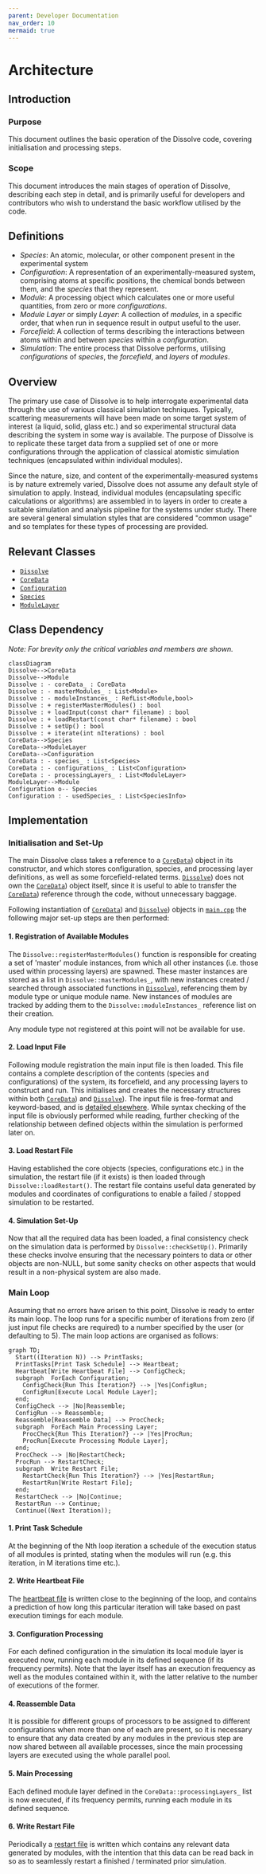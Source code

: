 ```yaml
---
parent: Developer Documentation
nav_order: 10
mermaid: true
---
```

# Architecture

## Introduction

### Purpose
This document outlines the basic operation of the Dissolve code, covering initialisation and processing steps.

### Scope
This document introduces the main stages of operation of Dissolve, describing each step in detail, and is primarily useful for developers and contributors who wish to understand the basic workflow utilised by the code.

## Definitions

- _Species_: An atomic, molecular, or other component present in the experimental system
- _Configuration_: A representation of an experimentally-measured system, comprising atoms at specific positions, the chemical bonds between them, and the _species_ that they represent. 
- _Module_: A processing object which calculates one or more useful quantities, from zero or more _configurations_.
- _Module Layer_ or simply _Layer_: A collection of _modules_, in a specific order, that when run in sequence result in output useful to the user.
- _Forcefield_: A collection of terms describing the interactions between atoms within and between _species_ within a _configuration_.
- _Simulation_: The entire process that Dissolve performs, utilising _configurations_ of _species_, the _forcefield_, and _layers_ of _modules_.

## Overview

The primary use case of Dissolve is to help interrogate experimental data through the use of various classical simulation techniques. Typically, scattering measurements will have been made on some target system of interest (a liquid, solid, glass etc.) and so experimental structural data describing the system in some way is available. The purpose of Dissolve is to replicate these target data from a supplied set of one or more configurations through the application of classical atomistic simulation techniques (encapsulated within individual modules).

Since the nature, size, and content of the experimentally-measured systems is by nature extremely varied, Dissolve does not assume any default style of simulation to apply. Instead, individual modules (encapsulating specific calculations or algorithms) are assembled in to layers in order to create a suitable simulation and analysis pipeline for the systems under study. There are several general simulation styles that are considered "common usage" and so templates for these types of processing are provided.

## Relevant Classes

- [`Dissolve`](https://github.com/trisyoungs/dissolve/tree/develop/src/main/dissolve.h)
- [`CoreData`](https://github.com/trisyoungs/dissolve/tree/develop/src/classes/coredata.h)
- [`Configuration`](https://github.com/trisyoungs/dissolve/tree/develop/src/classes/configuration.h)
- [`Species`](https://github.com/trisyoungs/dissolve/tree/develop/src/classes/species.h)
- [`ModuleLayer`](https://github.com/trisyoungs/dissolve/tree/develop/src/module/layer.h)

## Class Dependency

_Note: For brevity only the critical variables and members are shown._

```mermaid
classDiagram
Dissolve-->CoreData
Dissolve-->Module
Dissolve : - coreData_ : CoreData
Dissolve : - masterModules_ : List<Module>
Dissolve : - moduleInstances_ : RefList<Module,bool>
Dissolve : + registerMasterModules() : bool
Dissolve : + loadInput(const char* filename) : bool
Dissolve : + loadRestart(const char* filename) : bool
Dissolve : + setUp() : bool
Dissolve : + iterate(int nIterations) : bool
CoreData-->Species
CoreData-->ModuleLayer
CoreData-->Configuration
CoreData : - species_ : List<Species>
CoreData : - configurations_ : List<Configuration>
CoreData : - processingLayers_ : List<ModuleLayer>
ModuleLayer-->Module
Configuration o-- Species
Configuration : - usedSpecies_ : List<SpeciesInfo>
```

## Implementation

### Initialisation and Set-Up

The main Dissolve class takes a reference to a [`CoreData`](https://github.com/trisyoungs/dissolve/tree/develop/src/classes/coredata.h)) object in its constructor, and which stores configuration, species, and processing layer definitions, as well as some forcefield-related terms. [`Dissolve`](https://github.com/trisyoungs/dissolve/tree/develop/src/main/dissolve.h)) does not own the [`CoreData`](https://github.com/trisyoungs/dissolve/tree/develop/src/classes/coredata.h)) object itself, since it is useful to able to transfer the [`CoreData`](https://github.com/trisyoungs/dissolve/tree/develop/src/classes/coredata.h)) reference through the code, without unnecessary baggage.

Following instantiation of [`CoreData`](https://github.com/trisyoungs/dissolve/tree/develop/src/classes/coredata.h)) and [`Dissolve`](https://github.com/trisyoungs/dissolve/tree/develop/src/main/dissolve.h)) objects in [`main.cpp`](https://github.com/trisyoungs/dissolve/tree/develop/src/main.cpp) the following major set-up steps are then performed:

#### 1. Registration of Available Modules

The `Dissolve::registerMasterModules()` function is responsible for creating a set of 'master' module instances, from which all other instances (i.e. those used within processing layers) are spawned. These master instances are stored as a list in `Dissolve::masterModules_`, with new instances created / searched through associated functions in [`Dissolve`](https://github.com/trisyoungs/dissolve/tree/develop/src/main/dissolve.h)), referencing them by module type or unique module name. New instances of modules are tracked by adding them to the `Dissolve::moduleInstances_` reference list on their creation.

Any module type not registered at this point will not be available for use.

#### 2. Load Input File 

Following module registration the main input file is then loaded. This file contains a complete description of the contents (species and configurations) of the system, its forcefield, and any processing layers to construct and run. This initialises and creates the necessary structures within both [`CoreData`](https://github.com/trisyoungs/dissolve/tree/develop/src/classes/coredata.h)) and [`Dissolve`](https://github.com/trisyoungs/dissolve/tree/develop/src/main/dissolve.h)). The input file is free-format and keyword-based, and is [detailed elsewhere](../io/inputfile/index.md). While syntax checking of the input file is obviously performed while reading, further checking of the relationship between defined objects within the simulation is performed later on.

#### 3. Load Restart File

Having established the core objects (species, configurations etc.) in the simulation, the restart file (if it exists) is then loaded through `Dissolve::loadRestart()`. The restart file contains useful data generated by modules and coordinates of configurations to enable a failed / stopped simulation to be restarted.

#### 4. Simulation Set-Up

Now that all the required data has been loaded, a final consistency check on the simulation data is performed by `Dissolve::checkSetUp()`. Primarily these checks involve ensuring that the necessary pointers to data or other objects are non-NULL, but some sanity checks on other aspects that would result in a non-physical system are also made.

### Main Loop

Assuming that no errors have arisen to this point, Dissolve is ready to enter its main loop. The loop runs for a specific number of iterations from zero (if just input file checks are required) to a number specified by the user (or defaulting to 5). The main loop actions are organised as follows:

```mermaid
graph TD;
  Start((Iteration N)) --> PrintTasks;
  PrintTasks[Print Task Schedule] --> Heartbeat;
  Heartbeat[Write Heartbeat File] --> ConfigCheck;
  subgraph  ForEach Configuration;
    ConfigCheck{Run This Iteration?} --> |Yes|ConfigRun; 
    ConfigRun[Execute Local Module Layer];
  end;
  ConfigCheck --> |No|Reassemble;
  ConfigRun --> Reassemble;
  Reassemble[Reassemble Data] --> ProcCheck;
  subgraph  ForEach Main Processing Layer;
    ProcCheck{Run This Iteration?} --> |Yes|ProcRun;
    ProcRun[Execute Processing Module Layer];
  end;
  ProcCheck --> |No|RestartCheck;
  ProcRun --> RestartCheck;
  subgraph  Write Restart File;
    RestartCheck{Run This Iteration?} --> |Yes|RestartRun;
    RestartRun[Write Restart File];
  end;
  RestartCheck --> |No|Continue;
  RestartRun --> Continue;
  Continue((Next Iteration));
```

#### 1. Print Task Schedule

At the beginning of the Nth loop iteration a schedule of the execution status of all modules is printed, stating when the modules will run (e.g. this iteration, in M iterations time etc.).

#### 2. Write Heartbeat File

The [heartbeat file](../io/heartbeat.md) is written close to the beginning of the loop, and contains a prediction of how long this particular iteration will take based on past execution timings for each module.

#### 3. Configuration Processing

For each defined configuration in the simulation its local module layer is executed now, running each module in its defined sequence (if its frequency permits). Note that the layer itself has an execution frequency as well as the modules contained within it, with the latter relative to the number of executions of the former.

#### 4. Reassemble Data

It is possible for different groups of processors to be assigned to different configurations when more than one of each are present, so it is necessary to ensure that any data created by any modules in the previous step are now shared between all available processes, since the main processing layers are executed using the whole parallel pool.

#### 5. Main Processing

Each defined module layer defined in the `CoreData::processingLayers_` list is now executed, if its frequency permits, running each module in its defined sequence.

#### 6. Write Restart File

Periodically a [restart file](../InputOutput/Restart.md) is written which contains any relevant data generated by modules, with the intention that this data can be read back in so as to seamlessly restart a finished / terminated prior simulation.

